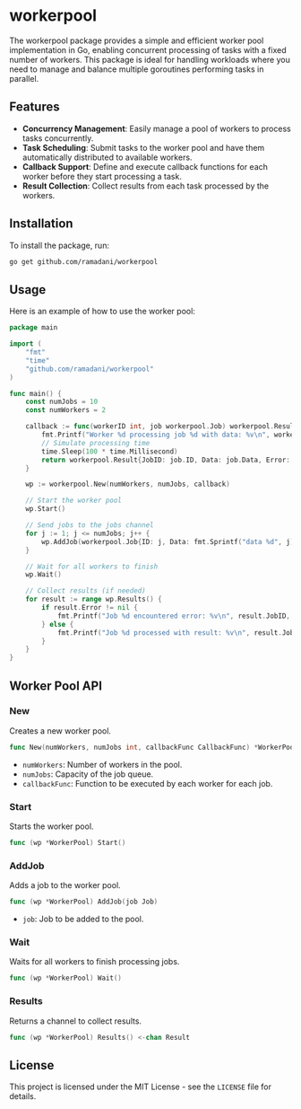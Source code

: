 # workerpool
The workerpool package provides a simple and efficient worker pool implementation in Go, enabling concurrent processing of tasks with a fixed number of workers. This package is ideal for handling workloads where you need to manage and balance multiple goroutines performing tasks in parallel.

## Features
- **Concurrency Management**: Easily manage a pool of workers to process tasks concurrently.
- **Task Scheduling**: Submit tasks to the worker pool and have them automatically distributed to available workers.
- **Callback Support**: Define and execute callback functions for each worker before they start processing a task.
- **Result Collection**: Collect results from each task processed by the workers.

## Installation
To install the package, run:

```bash
go get github.com/ramadani/workerpool
```

## Usage
Here is an example of how to use the worker pool:

```go
package main

import (
    "fmt"
    "time"
    "github.com/ramadani/workerpool"
)

func main() {
	const numJobs = 10
	const numWorkers = 2

	callback := func(workerID int, job workerpool.Job) workerpool.Result {
		fmt.Printf("Worker %d processing job %d with data: %v\n", workerID, job.ID, job.Data)
		// Simulate processing time
		time.Sleep(100 * time.Millisecond)
		return workerpool.Result{JobID: job.ID, Data: job.Data, Error: nil}
	}

	wp := workerpool.New(numWorkers, numJobs, callback)

	// Start the worker pool
	wp.Start()

	// Send jobs to the jobs channel
	for j := 1; j <= numJobs; j++ {
		wp.AddJob(workerpool.Job{ID: j, Data: fmt.Sprintf("data %d", j)})
	}

	// Wait for all workers to finish
	wp.Wait()

	// Collect results (if needed)
	for result := range wp.Results() {
		if result.Error != nil {
			fmt.Printf("Job %d encountered error: %v\n", result.JobID, result.Error)
		} else {
			fmt.Printf("Job %d processed with result: %v\n", result.JobID, result.Data)
		}
	}
}
```

## Worker Pool API

### New
Creates a new worker pool.

```go
func New(numWorkers, numJobs int, callbackFunc CallbackFunc) *WorkerPool
```

- `numWorkers`: Number of workers in the pool.
- `numJobs`: Capacity of the job queue.
- `callbackFunc`: Function to be executed by each worker for each job.

### Start
Starts the worker pool.

```go
func (wp *WorkerPool) Start()
```

### AddJob
Adds a job to the worker pool.

```go
func (wp *WorkerPool) AddJob(job Job)
```

- `job`: Job to be added to the pool.

### Wait
Waits for all workers to finish processing jobs.

```go
func (wp *WorkerPool) Wait()
```

### Results
Returns a channel to collect results.

```go
func (wp *WorkerPool) Results() <-chan Result
```

## License
This project is licensed under the MIT License - see the `LICENSE` file for details.
